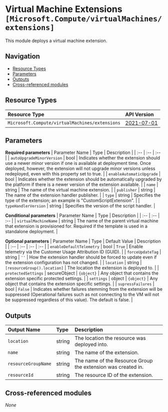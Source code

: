 # Virtual Machine Extensions `[Microsoft.Compute/virtualMachines/extensions]`

This module deploys a virtual machine extension.

## Navigation

- [Resource Types](#Resource-Types)
- [Parameters](#Parameters)
- [Outputs](#Outputs)
- [Cross-referenced modules](#Cross-referenced-modules)

## Resource Types

| Resource Type | API Version |
| :-- | :-- |
| `Microsoft.Compute/virtualMachines/extensions` | [2021-07-01](https://docs.microsoft.com/en-us/azure/templates/Microsoft.Compute/2021-07-01/virtualMachines/extensions) |

## Parameters

**Required parameters**
| Parameter Name | Type | Description |
| :-- | :-- | :-- |
| `autoUpgradeMinorVersion` | bool | Indicates whether the extension should use a newer minor version if one is available at deployment time. Once deployed, however, the extension will not upgrade minor versions unless redeployed, even with this property set to true. |
| `enableAutomaticUpgrade` | bool | Indicates whether the extension should be automatically upgraded by the platform if there is a newer version of the extension available. |
| `name` | string | The name of the virtual machine extension. |
| `publisher` | string | The name of the extension handler publisher. |
| `type` | string | Specifies the type of the extension; an example is "CustomScriptExtension". |
| `typeHandlerVersion` | string | Specifies the version of the script handler. |

**Conditional parameters**
| Parameter Name | Type | Description |
| :-- | :-- | :-- |
| `virtualMachineName` | string | The name of the parent virtual machine that extension is provisioned for. Required if the template is used in a standalone deployment. |

**Optional parameters**
| Parameter Name | Type | Default Value | Description |
| :-- | :-- | :-- | :-- |
| `enableDefaultTelemetry` | bool | `True` | Enable telemetry via the Customer Usage Attribution ID (GUID). |
| `forceUpdateTag` | string | `''` | How the extension handler should be forced to update even if the extension configuration has not changed. |
| `location` | string | `[resourceGroup().location]` | The location the extension is deployed to. |
| `protectedSettings` | secureObject | `{object}` | Any object that contains the extension specific protected settings. |
| `settings` | object | `{object}` | Any object that contains the extension specific settings. |
| `supressFailures` | bool | `False` | Indicates whether failures stemming from the extension will be suppressed (Operational failures such as not connecting to the VM will not be suppressed regardless of this value). The default is false. |


## Outputs

| Output Name | Type | Description |
| :-- | :-- | :-- |
| `location` | string | The location the resource was deployed into. |
| `name` | string | The name of the extension. |
| `resourceGroupName` | string | The name of the Resource Group the extension was created in. |
| `resourceId` | string | The resource ID of the extension. |

## Cross-referenced modules

_None_
